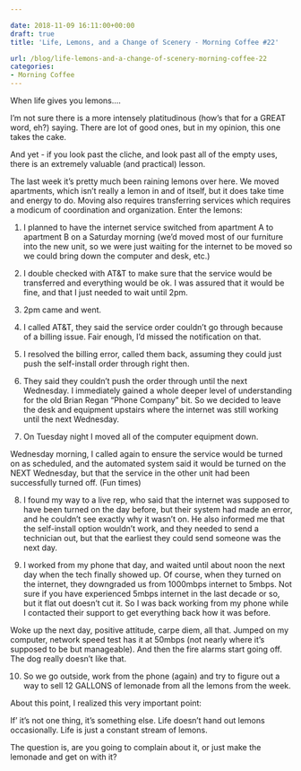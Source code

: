 ```yaml
---

date: 2018-11-09 16:11:00+00:00
draft: true
title: 'Life, Lemons, and a Change of Scenery - Morning Coffee #22'

url: /blog/life-lemons-and-a-change-of-scenery-morning-coffee-22
categories:
- Morning Coffee
---
```




 


When life gives you lemons….

I’m not sure there is a more intensely platitudinous (how’s that for a GREAT word, eh?) saying. There are lot of good ones, but in my opinion, this one takes the cake.

And yet - if you look past the cliche, and look past all of the empty uses, there is an extremely valuable (and practical) lesson.

The last week it’s pretty much been raining lemons over here. We moved apartments, which isn’t really a lemon in and of itself, but it does take time and energy to do. Moving also requires transferring services which requires a modicum of coordination and organization. Enter the lemons:

1. I planned to have the internet service switched from apartment A to apartment B on a Saturday morning (we’d moved most of our furniture into the new unit, so we were just waiting for the internet to be moved so we could bring down the computer and desk, etc.) 

2. I double checked with AT&T to make sure that the service would be transferred and everything would be ok. I was assured that it would be fine, and that I just needed to wait until 2pm. 

3. 2pm came and went. 

4. I called AT&T, they said the service order couldn’t go through because of a billing issue. Fair enough, I’d missed the notification on that.

5. I resolved the billing error, called them back, assuming they could just push the self-install order through right then.

6. They said they couldn’t push the order through until the next Wednesday. I immediately gained a whole deeper level of understanding for the old Brian Regan “Phone Company” bit. So we decided to leave the desk and equipment upstairs where the internet was still working until the next Wednesday.

7. On Tuesday night I moved all of the computer equipment down.

Wednesday morning, I called again to ensure the service would be turned on as scheduled, and the automated system said it would be turned on the NEXT Wednesday, but that the service in the other unit had been successfully turned off. (Fun times)

8. I found my way to a live rep, who said that the internet was supposed to have been turned on the day before, but their system had made an error, and he couldn’t see exactly why it wasn’t on. He also informed me that the self-install option wouldn’t work, and they needed to send a technician out, but that the earliest they could send someone was the next day. 

9. I worked from my phone that day, and waited until about noon the next day when the tech finally showed up. Of course, when they turned on the internet, they downgraded us from 1000mbps internet to 5mbps. Not sure if you have experienced 5mbps internet in the last decade or so, but it flat out doesn’t cut it. So I was back working from my phone while I contacted their support to get everything back how it was before. 

Woke up the next day, positive attitude, carpe diem, all that. Jumped on my computer, network speed test has it at 50mbps (not nearly where it’s supposed to be but manageable). And then the fire alarms start going off. The dog really doesn’t like that.

10. So we go outside, work from the phone (again) and try to figure out a way to sell 12 GALLONS of lemonade from all the lemons from the week.

About this point, I realized this very important point:

If’ it’s not one thing, it’s something else. Life doesn’t hand out lemons occasionally. Life is just a constant stream of lemons. 

The question is, are you going to complain about it, or just make the lemonade and get on with it?
